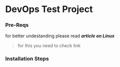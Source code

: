 # DevOps Test Project 

### Pre-Reqs
for better undestanding please read ***article on Linux***
> for this you need to check link 

### Installation Steps
